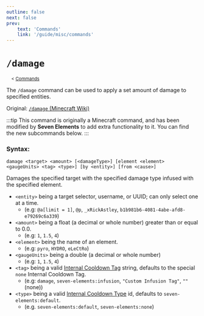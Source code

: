 ```yaml
---
outline: false
next: false
prev:
    text: 'Commands'
    link: '/guide/misc/commands'
---
```


# `/damage`
<sup>&nbsp; &nbsp; < [Commands](../commands.md)</sup>

The `/damage` command can be used to apply a set amount of damage to specified entities.

Original: [`/damage` (Minecraft Wiki)](https://minecraft.wiki/Commands/damage)

:::tip
This command is originally a Minecraft command, and has been modified by **Seven Elements** to add extra functionality to it. You can find the new subcommands below.
:::

### Syntax:

```mcfunction
damage <target> <amount> [<damageType>] [element <element> <gaugeUnits> <tag> <type>] [by <entity>] [from <cause>]
```

Damages the specified target with the specified damage type infused with the specified element. 

- `<entity>` being a target selector, username, or UUID; can only select one at a time.
    - (e.g: `@a[limit = 1]`, `@p`, `_xRickAstley`, `b1b981b6-4081-4abe-afd8-e79269c6a339`)
- `<amount>` being a float (a decimal or whole number) greater than or equal to 0.0.
    - (e.g: `1`, `1.5`, `4`)
- `<element>` being the name of an element.
    - (e.g: `pyro`, `HYDRO`, `eLeCtRo`)
- `<gaugeUnits>` being a double (a decimal or whole number)
    - (e.g: `1`, `1.5`, `4`)
- `<tag>` being a valid [Internal Cooldown Tag](../../elements/internal_cooldown.md) string, defaults to the special `none` Internal Cooldown Tag.
    - (e.g: `damage`, `seven-elements:infusion`, `"Custom Infusion Tag"`, `""` (none))
- `<type>` being a valid [Internal Cooldown Type](../../elements/internal_cooldown.md) id, defaults to `seven-elements:default`.
    - (e.g. `seven-elements:default`, `seven-elements:none`)